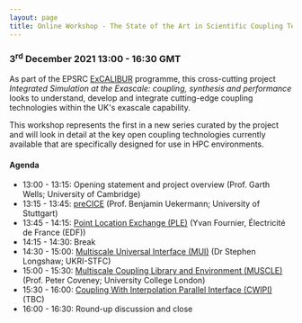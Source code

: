 ```yaml
---
layout: page
title: Online Workshop - The State of the Art in Scientific Coupling Technology for HPC
---
```


### 3<sup>rd</sup> December 2021 13:00 - 16:30 GMT

As part of the EPSRC <a href="https://excalibur.ac.uk/" target="_blank">ExCALIBUR</a> programme, this cross-cutting project <em>Integrated Simulation at the Exascale: coupling, synthesis and performance</em> looks to understand, develop and integrate cutting-edge coupling technologies within the UK's exascale capability.

This workshop represents the first in a new series curated by the project and will look in detail at the key open coupling technologies currently available that are specifically designed for use in HPC environments.

#### Agenda
<ul>
<li>13:00 - 13:15: Opening statement and project overview (Prof. Garth Wells; University of Cambridge)</li>
<li>13:15 - 13:45: <a href="https://precice.org/" target="_blank">preCICE</a> (Prof. Benjamin Uekermann; University of Stuttgart)</li>
<li>13:45 - 14:15: <a href="https://www.code-saturne.org/cms/web/documentation/overview/coupling" target="_blank">Point Location Exchange (PLE)</a> (Yvan Fournier, Électricité de France (EDF))</li>
<li>14:15 - 14:30: Break</li>
<li>14:30 - 15:00: <a href="https://mxui.github.io/" target="_blank">Multiscale Universal Interface (MUI)</a> (Dr Stephen Longshaw; UKRI-STFC)</li>
<li>15:00 - 15:30: <a href="https://muscle3.readthedocs.io/en/latest/" target="_blank">Multiscale Coupling Library and Environment (MUSCLE)</a> (Prof. Peter Coveney; University College London)</li>
<li>15:30 - 16:00: <a href="http://sites.onera.fr/cwipi/" target="_blank">Coupling With Interpolation Parallel Interface (CWIPI)</a> (TBC)</li>
<li>16:00 - 16:30: Round-up discussion and close</li>
</ul>
